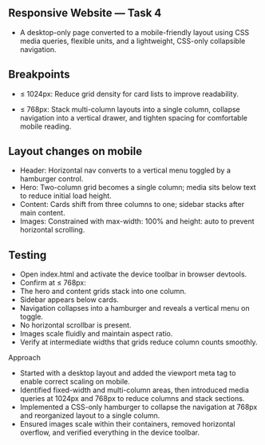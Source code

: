 ## Responsive Website — Task 4
- A desktop-only page converted to a mobile-friendly layout using CSS media queries, flexible units, and a lightweight, CSS-only collapsible navigation.


## Breakpoints
- ≤ 1024px: Reduce grid density for card lists to improve readability.

- ≤ 768px: Stack multi-column layouts into a single column, collapse navigation into a vertical drawer, and tighten spacing for comfortable mobile reading.

## Layout changes on mobile
- Header: Horizontal nav converts to a vertical menu toggled by a hamburger control.
- Hero: Two-column grid becomes a single column; media sits below text to reduce initial load height.
- Content: Cards shift from three columns to one; sidebar stacks after main content.
- Images: Constrained with max-width: 100% and height: auto to prevent horizontal scrolling.


## Testing 
- Open index.html and activate the device toolbar in browser devtools.
- Confirm at ≤ 768px:
- The hero and content grids stack into one column.
- Sidebar appears below cards.
- Navigation collapses into a hamburger and reveals a vertical menu on toggle.
- No horizontal scrollbar is present.
- Images scale fluidly and maintain aspect ratio.
- Verify at intermediate widths that grids reduce column counts smoothly.

Approach
- Started with a desktop layout and added the viewport meta tag to enable correct scaling on mobile.
- Identified fixed-width and multi-column areas, then introduced media queries at 1024px and 768px to reduce columns and stack sections.
- Implemented a CSS-only hamburger to collapse the navigation at 768px and reorganized layout to a single column.
- Ensured images scale within their containers, removed horizontal overflow, and verified everything in the device toolbar.


